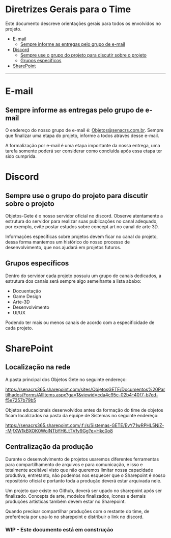 
<h1>Diretrizes Gerais para o Time</h1>

Este documento descreve orientações gerais para todos os envolvidos no projeto.

- [E-mail](#e-mail)
  - [Sempre informe as entregas pelo grupo de e-mail](#sempre-informe-as-entregas-pelo-grupo-de-e-mail)
- [Discord](#discord)
  - [Sempre use o grupo do projeto para discutir sobre o projeto](#sempre-use-o-grupo-do-projeto-para-discutir-sobre-o-projeto)
  - [Grupos específicos](#grupos-espcificos)
- [SharePoint](#sharepoint)

---

# E-mail

## Sempre informe as entregas pelo grupo de e-mail
O endereço do nosso grupo de e-mail é: Objetos@senacrs.com.br. Sempre que finalizar uma etapa do projeto, informe a todos através desse e-mail.

A formalização por e-mail é uma etapa importante da nossa entrega, uma tarefa somente poderá ser considerar como concluída após essa etapa ter sido cumprida.

# Discord

## Sempre use o grupo do projeto para discutir sobre o projeto


Objetos-Gete é o nosso servidor oficial no discord. Observe atentamente a estrutura do servidor para realizar suas publicações no canal adequado, por exemplo, evite postar estudos sobre concept art no canal de arte 3D.

Informações específicas sobre projetos devem ficar no canal do projeto, dessa forma mantemos um histórico do nosso processo de desenvolvimento, que nos ajudará em projetos futuros.

## Grupos específicos

Dentro do servidor cada projeto possuiu um grupo de canais dedicados, a estrutura dos canais será sempre algo semelhante a lista abaixo:

* Docuentação
* Game Design
* Arte-3D
* Desenvolvimento
* UI/UX


Podendo ter mais ou menos canais de acordo com a especificidade de cada projeto.

# SharePoint

## Localização na rede

A pasta principal dos Objetos Gete no seguinte endereço:

https://senacrs365.sharepoint.com/sites/ObjetosGETE/Documentos%20Partilhados/Forms/AllItems.aspx?ga=1&viewid=cda4c95c-02b4-40f7-b7ed-f5e7257b79b5

Objetos educacionais desenvolvidos antes da formação do time de objetos ficam localizados na pasta da equipe de Sistemas no seguinte endereço:

https://senacrs365.sharepoint.com/:f:/s/Sistemas-GETE/EvY71wRPHL5NiZ--MjfXW1kBXOK0WoINTbYH6_tTVfy9Gg?e=Hkc0o8

## Centralização da produção

Durante o desenvolvimento de projetos usaremos diferentes ferramentas para compartilhamento de arquivos e para comunicação, e isso e totalmente aceitável visto que não queremos limitar nossa capacidade produtiva, entretanto, não podemos nos esquecer que o Sharepoint é nosso repositório oficial e portanto toda a produção deverá estar arquivada nele.

Um projeto que existe no Github, deverá ser upado no sharepoint após ser finalizado. Concepts de arte, modelos finalizados, ícones e demais produções artísticas também devem estar no Sharepoint.

Quando precisar compartilhar produções com o restante do time, de preferência por upa-lo no sharepoint e distribuir o link no discord.


<h3>WIP - Este documento está em construção</h3>
